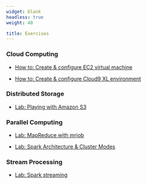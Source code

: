 ```yaml
---
widget: blank
headless: true
weight: 40

title: Exercises
---
```


<!--

{{% callout note %}}

* **All practicals will be conducted using cloud platforms**
  * Verify the [course checklist](https://docs.google.com/document/d/1bcJCpcT9-q6e3M1h37gqIPii5jF1dMcph2X8YKvRWUc/edit?usp=sharing)
* **AWS Learning Labs require Edge / Chrome / Firefox** web browser
  * `Safari is not supported!`

{{% /callout %}}

### AWS Learning Labs

#### IRC

* [Big Data IRC lab (AWS data analytics course)](https://awsacademy.instructure.com/courses/23631)
* [Big Data IRC lab (sandbox)](https://awsacademy.instructure.com/courses/27104)

#### ETI

* [Big Data ETI lab (AWS data analytics course)](https://awsacademy.instructure.com/courses/23632)
* [Big Data ETI lab (sandbox)](https://awsacademy.instructure.com/courses/27103)

### Databricks

> **CPE Lyon** students have **free access** to the [Databricks Training Catalog](https://customer-academy.databricks.com/learn/signin) (by registering with their `@cpe.fr` account) and can obtain $200 vouchers for the [Databricks Certifications](https://www.databricks.com/learn/certification) exams.

* [Databricks Community Edition](https://community.cloud.databricks.com)

-->

### Cloud Computing

* [How to: Create & configure EC2 virtual machine](https://docs.google.com/document/d/1cSD4816uFa00e9Df53psqbpL0VdKzlKiywkWKU8QSYU/edit?usp=sharing)
  
* [How to: Create & configure Cloud9 XL environment](https://docs.google.com/document/d/1px2f2yA3K_09pMUjIlRMgZSPdBtLEzquPKFCt6IXQw0/edit?usp=sharing)

### Distributed Storage

* [Lab: Playing with Amazon S3](https://docs.google.com/document/d/1dtD3knCp5HKy2pVnmkSzxroSXYxrUcYf96a1zYKrkGM/edit?usp=sharing) 

### Parallel Computing

* [Lab: MapReduce with mrjob](https://docs.google.com/document/d/13zGR0owegRiZzBsrm68lTKtFdxx_Sb_FZZsrYAQJDJM/edit?usp=sharing)

* [Lab: Spark Architecture & Cluster Modes](https://www.google.com/url?q=https://docs.google.com/document/d/1vYbjdpQ-kXtxTGU0KHfk6y0OdGNz4qBGjjlSziQJ5Jg/edit?usp%3Dsharing&sa=D&source=editors&ust=1696455311536965&usg=AOvVaw2S8I2yWlN0_4k9006R6Kuz)

### Stream Processing

* [Lab: Spark streaming](https://docs.google.com/document/d/1IXCQsAMmhcHm9Xc-DS_7frkOegUqw6n3lPgNfmJnRc8/edit?usp=sharing)
